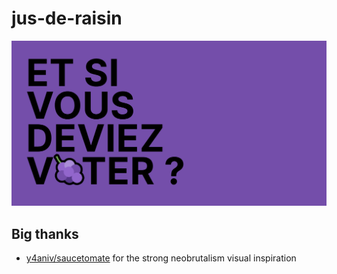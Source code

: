 # jus-de-raisin

![](./app/opengraph-image.png)

## Big thanks

-   [y4aniv/saucetomate](https://saucetomate.xyz) for the strong neobrutalism visual inspiration
